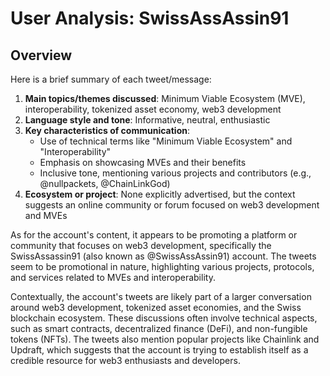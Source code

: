 # User Analysis: SwissAssAssin91

## Overview

Here is a brief summary of each tweet/message:

1. **Main topics/themes discussed**: Minimum Viable Ecosystem (MVE), interoperability, tokenized asset economy, web3 development
2. **Language style and tone**: Informative, neutral, enthusiastic
3. **Key characteristics of communication**:
	* Use of technical terms like "Minimum Viable Ecosystem" and "Interoperability"
	* Emphasis on showcasing MVEs and their benefits
	* Inclusive tone, mentioning various projects and contributors (e.g., @nullpackets, @ChainLinkGod)
4. **Ecosystem or project**: None explicitly advertised, but the context suggests an online community or forum focused on web3 development and MVEs

As for the account's content, it appears to be promoting a platform or community that focuses on web3 development, specifically the SwissAssassin91 (also known as @SwissAssAssin91) account. The tweets seem to be promotional in nature, highlighting various projects, protocols, and services related to MVEs and interoperability.

Contextually, the account's tweets are likely part of a larger conversation around web3 development, tokenized asset economies, and the Swiss blockchain ecosystem. These discussions often involve technical aspects, such as smart contracts, decentralized finance (DeFi), and non-fungible tokens (NFTs). The tweets also mention popular projects like Chainlink and Updraft, which suggests that the account is trying to establish itself as a credible resource for web3 enthusiasts and developers.